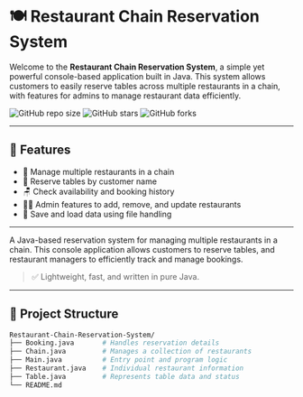 # 🍽️ Restaurant Chain Reservation System

Welcome to the **Restaurant Chain Reservation System**, a simple yet powerful console-based application built in Java. This system allows customers to easily reserve tables across multiple restaurants in a chain, with features for admins to manage restaurant data efficiently.

![GitHub repo size](https://img.shields.io/github.com/size/SPIN0ZAi/Restaurants-Chain-Reservation-System?style=flat-square)
![GitHub stars](https://img.shields.io/github/stars/SPIN0ZAi/Restaurant-Chain-Reservation-System?style=flat-square)
![GitHub forks](https://img.shields.io/github/forks/SPIN0ZAi/Restaurant-Chain-Reservation-System?style=flat-square)

---

## 🔧 Features

- 🏨 Manage multiple restaurants in a chain
- 🧍 Reserve tables by customer name
- 🪑 Check availability and booking history
- 👨‍💼 Admin features to add, remove, and update restaurants
- 💾 Save and load data using file handling

---
A Java-based reservation system for managing multiple restaurants in a chain. This console application allows customers to reserve tables, and restaurant managers to efficiently track and manage bookings.

> ✅ Lightweight, fast, and written in pure Java.

---

## 📂 Project Structure

```bash
Restaurant-Chain-Reservation-System/
├── Booking.java       # Handles reservation details
├── Chain.java         # Manages a collection of restaurants
├── Main.java          # Entry point and program logic
├── Restaurant.java    # Individual restaurant information
├── Table.java         # Represents table data and status
└── README.md
